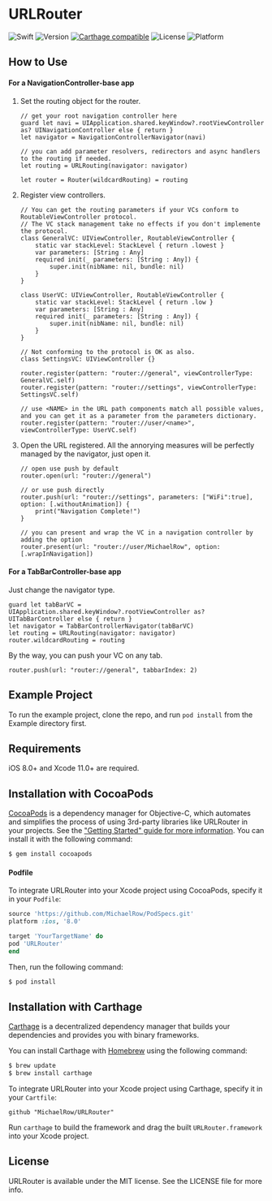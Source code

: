 # URLRouter

![Swift](https://img.shields.io/badge/Swift-5.1-orange.svg) ![Version](https://img.shields.io/cocoapods/v/URLRouter.svg?style=flat) [![Carthage compatible](https://img.shields.io/badge/Carthage-compatible-4BC51D.svg?style=flat)](https://github.com/Carthage/Carthage) ![License](https://img.shields.io/cocoapods/l/URLRouter.svg?style=flat) ![Platform](https://img.shields.io/cocoapods/p/URLRouter.svg?style=flat)

## How to Use

#### For a NavigationController-base app

1. Set the routing object for the router.

   ```swi
   // get your root navigation controller here
   guard let navi = UIApplication.shared.keyWindow?.rootViewController as? UINavigationController else { return }
   let navigator = NavigationControllerNavigator(navi)
   
   // you can add parameter resolvers, redirectors and async handlers to the routing if needed.
   let routing = URLRouting(navigator: navigator)
   
   let router = Router(wildcardRouting) = routing
   ```

2. Register view controllers.

   ```swi
   // You can get the routing parameters if your VCs conform to RoutableViewController protocol.
   // The VC stack management take no effects if you don't implemente the protocol.
   class GeneralVC: UIViewController, RoutableViewController {
       static var stackLevel: StackLevel { return .lowest }
       var parameters: [String : Any]
       required init(_ parameters: [String : Any]) {
           super.init(nibName: nil, bundle: nil)
       }
   }
   
   class UserVC: UIViewController, RoutableViewController {
       static var stackLevel: StackLevel { return .low }
       var parameters: [String : Any]
       required init(_ parameters: [String : Any]) {
           super.init(nibName: nil, bundle: nil)
       }
   }
   
   // Not conforming to the protocol is OK as also.
   class SettingsVC: UIViewController {}
   
   router.register(pattern: "router://general", viewControllerType: GeneralVC.self)
   router.register(pattern: "router://settings", viewControllerType: SettingsVC.self)
   
   // use <NAME> in the URL path components match all possible values, and you can get it as a parameter from the parameters dictionary.
   router.register(pattern: "router://user/<name>", viewControllerType: UserVC.self)
   ```

3. Open the URL registered. All the annorying measures will be perfectly managed by the navigator, just open it.

   ```swif
   // open use push by default
   router.open(url: "router://general")
   
   // or use push directly
   router.push(url: "router://settings", parameters: ["WiFi":true], option: [.withoutAnimation]) {
       print("Navigation Complete!")
   }
   
   // you can present and wrap the VC in a navigation controller by adding the option
   router.present(url: "router://user/MichaelRow", option: [.wrapInNavigation])
   ```

#### For a TabBarController-base app

Just change the navigator type. 

```swif
guard let tabBarVC = UIApplication.shared.keyWindow?.rootViewController as? UITabBarController else { return }
let navigator = TabBarControllerNavigator(tabBarVC)
let routing = URLRouting(navigator: navigator)
router.wildcardRouting = routing
```

By the way, you can push your VC on any tab.

```sw
router.push(url: "router://general", tabbarIndex: 2)
```



## Example Project

To run the example project, clone the repo, and run `pod install` from the Example directory first.

## Requirements

iOS 8.0+ and Xcode 11.0+ are required.

## Installation with CocoaPods

[CocoaPods](http://cocoapods.org) is a dependency manager for Objective-C, which automates and simplifies the process of using 3rd-party libraries like URLRouter in your projects. See the ["Getting Started" guide for more information](https://github.com/AFNetworking/AFNetworking/wiki/Getting-Started-with-AFNetworking). You can install it with the following command:

```bash
$ gem install cocoapods
```

#### Podfile

To integrate URLRouter into your Xcode project using CocoaPods, specify it in your `Podfile`:

```ruby
source 'https://github.com/MichaelRow/PodSpecs.git'
platform :ios, '8.0'

target 'YourTargetName' do
pod 'URLRouter'
end
```

Then, run the following command:

```bash
$ pod install
```

## Installation with Carthage

[Carthage](https://github.com/Carthage/Carthage) is a decentralized dependency manager that builds your dependencies and provides you with binary frameworks.

You can install Carthage with [Homebrew](http://brew.sh/) using the following command:

```bash
$ brew update
$ brew install carthage
```

To integrate URLRouter into your Xcode project using Carthage, specify it in your `Cartfile`:

```ogdl
github "MichaelRow/URLRouter"
```

Run `carthage` to build the framework and drag the built `URLRouter.framework` into your Xcode project.

## License

URLRouter is available under the MIT license. See the LICENSE file for more info.
